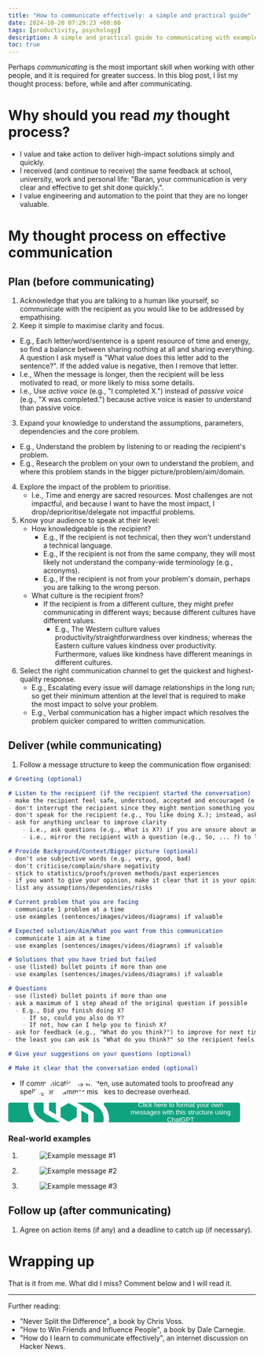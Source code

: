 ```yaml
---
title: "How to communicate effectively: a simple and practical guide"
date: 2024-10-20 07:29:23 +00:00
tags: [productivity, psychology]
description: A simple and practical guide to communicating with examples of real-world messages.
toc: true
---
```


Perhaps *communicating* is the most important skill when working with other people, and it is required for greater success. In this blog post, I list my thought process: before, while and after communicating.

# Why should you read *my* thought process?

- I value and take action to deliver high-impact solutions simply and quickly.
- I received (and continue to receive) the same feedback at school, university, work and personal life: "Baran, your communication is very clear and effective to get shit done quickly.".
- I value engineering and automation to the point that they are no longer valuable.

# My thought process on effective communication

## Plan (before communicating)

1. Acknowledge that you are talking to a human like yourself, so communicate with the recipient as you would like to be addressed by empathising.
2. Keep it simple to maximise clarity and focus.
  - E.g., Each letter/word/sentence is a spent resource of time and energy, so find a balance between sharing nothing at all and sharing everything. A question I ask myself is "What value does this letter add to the sentence?". If the added value is negative, then I remove that letter.
  - I.e., When the message is longer, then the recipient will be less motivated to read, or more likely to miss some details.
  - I.e., Use *active voice* (e.g., "I completed X.") instead of *passive voice* (e.g., "X was completed.") because active voice is easier to understand than passive voice.
3. Expand your knowledge to understand the assumptions, parameters, dependencies and the core problem.
  - E.g., Understand the problem by listening to or reading the recipient's problem.
  - E.g., Research the problem on your own to understand the problem, and where this problem stands in the bigger picture/problem/aim/domain.
4. Explore the impact of the problem to prioritise.
	- I.e., Time and energy are sacred resources. Most challenges are not impactful, and because I want to have the most impact, I drop/deprioritise/delegate not impactful problems.
5. Know your audience to speak at their level:
	- How knowledgeable is the recipient?
		- E.g., If the recipient is not technical, then they won't understand a technical language.
		- E.g., If the recipient is not from the same company, they will most likely not understand the company-wide terminology (e.g., acronyms).
		- E.g., If the recipient is not from your problem's domain, perhaps you are talking to the wrong person.
	- What culture is the recipient from? 
		- If the recipient is from a different culture, they might prefer communicating in different ways; because different cultures have different values. 
			- E.g., The Western culture values productivity/straightforwardness over kindness; whereas the Eastern culture values kindness over productivity. Furthermore, values like kindness have different meanings in different cultures.
6. Select the right communication channel to get the quickest and highest-quality response.
	- E.g., Escalating every issue will damage relationships in the long run; so get their minimum attention at the level that is required to make the most impact to solve your problem.
	- E.g., Verbal communication has a higher impact which resolves the problem quicker compared to written communication.

## Deliver (while communicating)

1. Follow a message structure to keep the communication flow organised:

```md
# Greeting (optional)

# Listen to the recipient (if the recipient started the conversation)
- make the recipient feel safe, understood, accepted and encouraged (e.g., by giving validations/appreciation with genuine/sincere desire)
- don't interrupt the recipient since they might mention something you want to ask and being interrupted is frustrating from the recipient's perspective
- don't speak for the recipient (e.g., You like doing X.); instead, ask questions (e.g., So, you are saying you like doing X?)
- ask for anything unclear to improve clarity
	- i.e., ask questions (e.g., What is X?) if you are unsure about anything
	- i.e., mirror the recipient with a question (e.g., So, ... ?) to let them confirm your understanding

# Provide Background/Context/Bigger picture (optional)
- don't use subjective words (e.g., very, good, bad)
- don't criticise/complain/share negativity
- stick to statistics/proofs/proven methods/past experiences
- if you want to give your opinion, make it clear that it is your opinion (e.g., _Perhaps_ we shouldn't do X, because Y?)
- list any assumptions/dependencies/risks

# Current problem that you are facing
- communicate 1 problem at a time
- use examples (sentences/images/videos/diagrams) if valuable

# Expected solution/Aim/What you want from this communication
- communicate 1 aim at a time
- use examples (sentences/images/videos/diagrams) if valuable

# Solutions that you have tried but failed
- use (listed) bullet points if more than one
- use examples (sentences/images/videos/diagrams) if valuable

# Questions
- use (listed) bullet points if more than one
- ask a maximum of 1 step ahead of the original question if possible
  - E.g., Did you finish doing X?
    - If so, could you also do Y?
    - If not, how can I help you to finish X?
- ask for feedback (e.g., "What do you think?") to improve for next time
- the least you can ask is "What do you think?" so the recipient feels in control and motivated enough to continue the communication

# Give your suggestions on your questions (optional)

# Make it clear that the conversation ended (optional)
```

- If communication is written, use automated tools to proofread any spelling or grammar mistakes to decrease overhead.

<button style="background-color: #10a37f; height: 40px; display: inline-flex; flex-wrap: nowrap; align-items: center; gap: 8px; color: white; border: none; padding: 10px 12px; font-weight: 500; border-radius: 4px; cursor: pointer;" onmouseover="this.style.backgroundColor='#1a7f64'" onmouseout="this.style.backgroundColor='#10a37f'" onclick="window.location.href='https://chatgpt.com/share/6716562b-0810-8008-bdd8-fe9ea60ac2c4';"><svg xmlns="http://www.w3.org/2000/svg" xmlns:xlink="http://www.w3.org/1999/xlink" viewBox="0 0 2406 2406" height="100%"><path id="a" d="M1107.3 299.1c-197.999 0-373.9 127.3-435.2 315.3L650 743.5v427.9c0 21.4 11 40.4 29.4 51.4l344.5 198.515V833.3h.1v-27.9L1372.7 604c33.715-19.52 70.44-32.857 108.47-39.828L1447.6 450.3C1361 353.5 1237.1 298.5 1107.3 299.1zm0 117.5-.6.6c79.699 0 156.3 27.5 217.6 78.4-2.5 1.2-7.4 4.3-11 6.1L952.8 709.3c-18.4 10.4-29.4 30-29.4 51.4V1248l-155.1-89.4V755.8c-.1-187.099 151.601-338.9 339-339.2z" fill="#fff"/><use xlink:href="#a" transform="rotate(60 1203 1203)"/><use xlink:href="#a" transform="rotate(120 1203 1203)"/><use xlink:href="#a" transform="rotate(180 1203 1203)"/><use xlink:href="#a" transform="rotate(240 1203 1203)"/><use xlink:href="#a" transform="rotate(300 1203 1203)"/></svg><span>Click here to format your own messages with this structure using ChatGPT</span></button>

### Real-world examples

<ol>
  <li>
    <figure>
      <img src="/how-to-communicate-effectively-a-simple-and-practical-guide/example-message-1-do-you-wear-merino.png" alt="Example message #1">
    </figure>
  </li>
  <li>
    <figure>
      <img src="/how-to-communicate-effectively-a-simple-and-practical-guide/example-message-2-done-reviewing-pr.png" alt="Example message #2">
    </figure>
  </li>
  <li>
    <figure>
      <img src="/how-to-communicate-effectively-a-simple-and-practical-guide/example-message-3-unblocking-ticket.png" alt="Example message #3">
    </figure>
  </li>
</ol>

## Follow up (after communicating)

1. Agree on action items (if any) and a deadline to catch up (if necessary).

# Wrapping up

That is it from me. What did I miss? Comment below and I will read it.

---

Further reading:
- "Never Split the Difference", a book by Chris Voss.
- "How to Win Friends and Influence People", a book by Dale Carnegie.
- "How do I learn to communicate effectively", an internet discussion on Hacker News.